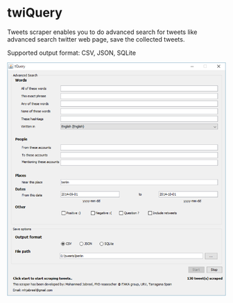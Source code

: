 # twiQuery
Tweets scraper enables you to do advanced search for tweets like advanced search twitter web page, save the collected tweets.
 
 Supported output format:
 CSV,
 JSON,
 SQLite
 
![Alt text](screenshoot.png?raw=true "Screenshoot")

